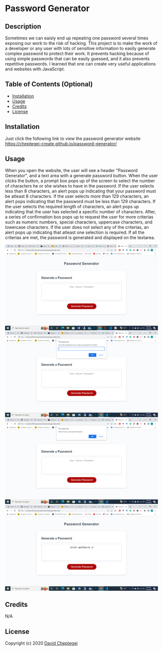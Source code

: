 # Password Generator

## Description

Sometimes we can eaisly end up repeating one password several times exposing our work to the risk of hacking. This project is to make the work of a developer or any user with lots of sensitive information to easily generate complex password to protect their work. It prevents hacking because of using simple passwords that can be easily guessed, and it also prevents repetitive passwords. I learned that one can create very useful applications and websites with JavaScript.

## Table of Contents (Optional)

- [Installation](#installation)
- [Usage](#usage)
- [Credits](#credits)
- [License](#license)

## Installation

Just click the following link to view the password generator website https://cheptegei-create.github.io/password-generator/

## Usage

When you open the website, the user will see a header "Password Generator", and a text area with a generate password button. When the user clicks the button, a prompt box pops up of the screen to select the number of characters he or she wishes to have in the password. If the user selects less than 8 characters, an alert pops up indicating that your password must be atleast 8 characters. If the user selects more than 129 characters, an alert pops indicating that the password must be less than 129 characters. If the user selects the required length of characters, an alert pops up indicating that the user has selected a specific number of characters. After, a series of confirmation box pops up to request the user for more criterias such as numeric numbers, special characters, uppercase characters, and lowercase characters. If the user does not select any of the criterias, an alert pops up indicating that atleast one selection is required. If all the criterias are met, the password is generated and displayed on the textarea.

    
![Screenshot of how the page looks before clicking the generate password button](./assets/images/screenshot%201.png)
![Screenshot of how the page looks after clicking the generate password button](./assets/images/screenshot%202.png)
![Screenshot of how the page looks when selecting the criteria for your password](./assets/images/screenshot%203.png)
![Screenshot of how the page looks after generating the password](./assets/images/screenshot%204.png)
    

## Credits

N/A

## License

Copyright (c) 2020 [David Cheptegei](https://github.com/cheptegei-create)
